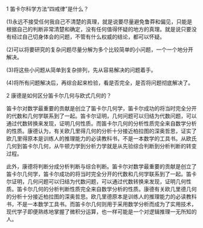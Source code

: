 1   笛卡尔科学方法“四戒律”是什么？

(1)永远不接受任何我自己不清楚的真理，就是说要尽量避免鲁莽和偏见，只能是根据自己的判断非常清楚和确定，没有任何值得怀疑的地方的真理。就是说只要没有经过自己切身体会的问题，不管有什么权威的结论，都可以怀疑。

(2)可以将要研究的复杂问题尽量分解为多个比较简单的小问题，一个一个地分开解决。

(3)将这些小问题从简单到复杂排列，先从容易解决的问题着手。

(4)将所有问题解决后，再综合起来检验，看是否完全，是否将问题彻底解决了。


2   康德是如何区分笛卡尔几何与欧式几何的？

笛卡尔对数学最重要的贡献是创立了笛卡尔几何学，笛卡尔成功的将当时完全分开的代数和几何学联系到了一起。笛卡尔证明，几何问题可以归结为代数问题，可以通过代数转换来发现，证明几何性质。而笛卡尔几何的分析性质完全来自数学分析的性质。康德认为，有关欧几里得几何的分析十分接近柏拉图的深奥哲思，证实了欧几里得原本是训练人的推理能力的必读教科书，不是一本数学的工具书。从欧氏几何到笛卡尔几何，从牛顿力学到分析力学就是从先验综合判断到分析判断的转变过程。

此外，康德将判断分成分析判断与综合判断。笛卡尔对数学最重要的贡献是创立了笛卡尔几何学，笛卡尔成功的将当时完全分开的代数和几何学联系到了一起。笛卡尔证明，几何问题可以归结为代数问题，可以通过代数转换来发现，证明几何性质。笛卡尔几何的分析判断性质完全来自数学分析的性质。康德有关欧几里德几何的分析十分接近柏拉图的深奥哲思。欧几里德原本是训练人的推理能力的必读教科书，不是一本数学工具书。而笛卡尔几何则用于采用数学分析而成为了实用技术，现代学子即便熟练地掌握了微积分运算，也一样可能是一个对逻辑推理一无所知的人。

